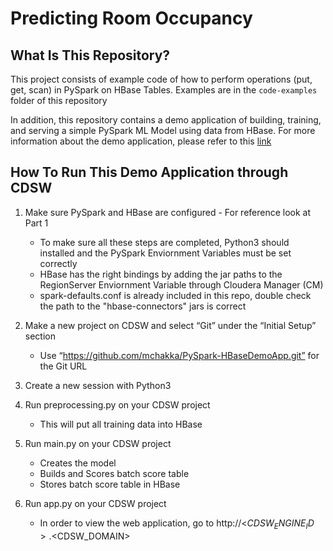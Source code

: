 # Predicting Room Occupancy

## What Is This Repository?

This project consists of example code of how to perform operations (put, get, scan) in PySpark on HBase Tables.
Examples are in the `code-examples` folder of this repository

In addition, this repository contains a demo application of building, training, and serving a simple PySpark ML Model using data from HBase.
For more information about the demo application, please refer to this [link](https://docs.google.com/document/d/1f4Pe6ggRkD2R1XzK8C8e2E2Qut8_UraZDn3PgTf_Mm4/edit?usp=sharing)

## How To Run This Demo Application through CDSW


1. Make sure PySpark and HBase are configured - For reference look at Part 1
   - To make sure all these steps are completed, Python3 should installed and the PySpark Enviornment Variables must be set correctly
   - HBase has the right bindings by adding the jar paths to the RegionServer Enviornment Variable through Cloudera Manager (CM)
   - spark-defaults.conf is already included in this repo, double check the path to the "hbase-connectors" jars is correct

2. Make a new project on CDSW and select “Git” under the “Initial Setup” section
   - Use “https://github.com/mchakka/PySpark-HBaseDemoApp.git” for the Git URL

3. Create a new session with Python3

4. Run preprocessing.py on your CDSW project
   - This will put all training data into HBase
   
5. Run main.py on your CDSW project
   - Creates the model
   - Builds and Scores batch score table
   - Stores batch score table in HBase
   
6. Run app.py on your CDSW project
   - In order to view the web application, go to http://<$CDSW_ENGINE_ID>.<$CDSW_DOMAIN>
